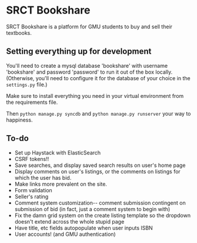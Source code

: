 SRCT Bookshare
===

SRCT Bookshare is a platform for GMU students to buy and sell their textbooks.

Setting everything up for development
---
You'll need to create a mysql database 'bookshare' with username 'bookshare' and password 'password' to run it out of the box locally. (Otherwise, you'll need to configure it for the database of your choice in the `settings.py` file.)

Make sure to install everything you need in your virtual environment from the requirements file.

Then `python manage.py syncdb` and `python manage.py runserver` your way to happiness.

To-do
---

* Set up Haystack with ElasticSearch
* CSRF tokens!!
* Save searches, and display saved search results on user's home page
* Display comments on user's listings, or the comments on listings for which the user has bid.
* Make links more prevalent on the site.
* Form validation
* Seller's rating
* Comment system customization-- comment submission contingent on submission of bid (in fact, just a comment system to begin with)
* Fix the damn grid system on the create listing template so the dropdown doesn't extend across the whole stupid page
* Have title, etc fields autopopulate when user inputs ISBN
* User accounts! (and GMU authentication)
